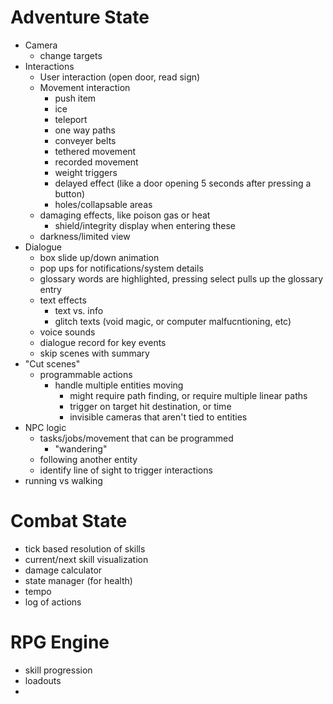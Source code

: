 # Adventure State

- Camera
  - change targets
- Interactions
  - User interaction (open door, read sign)
  - Movement interaction
    - push item
    - ice
    - teleport
    - one way paths
    - conveyer belts
    - tethered movement
    - recorded movement
    - weight triggers
    - delayed effect (like a door opening 5 seconds after pressing a button)
    - holes/collapsable areas
  - damaging effects, like poison gas or heat 
    - shield/integrity display when entering these
  - darkness/limited view
- Dialogue
  - box slide up/down animation
  - pop ups for notifications/system details
  - glossary words are highlighted, pressing select pulls up the glossary entry
  - text effects
    - text vs. info
    - glitch texts (void magic, or computer malfucntioning, etc)
  - voice sounds
  - dialogue record for key events
  - skip scenes with summary
- "Cut scenes"
  - programmable actions
    - handle multiple entities moving
      - might require path finding, or require multiple linear paths
      - trigger on target hit destination, or time
      - invisible cameras that aren't tied to entities
- NPC logic
  - tasks/jobs/movement that can be programmed
    - "wandering"
  - following another entity
  - identify line of sight to trigger interactions
- running vs walking

# Combat State

- tick based resolution of skills
- current/next skill visualization
- damage calculator
- state manager (for health)
- tempo 
- log of actions

# RPG Engine

- skill progression
- loadouts
- 